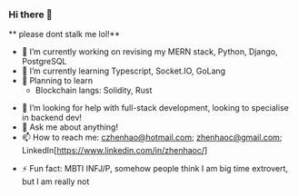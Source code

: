 ### Hi there 👋

<!-- **c-zhenhao/c-zhenhao** is a ✨ _special_ ✨ repository because its `README.md` (this file) appears on your GitHub profile. -->

** please dont stalk me lol!**

<!-- Here are some ideas to get you started: -->

- 🔭 I’m currently working on revising my MERN stack, Python, Django, PostgreSQL
- 🌱 I’m currently learning Typescript, Socket.IO, GoLang
- 📝 Planning to learn
    - Blockchain langs: Solidity, Rust
<!-- - 👯 I’m looking to collaborate on ... -->
- 🤔 I’m looking for help with full-stack development, looking to specialise in backend dev!
- 💬 Ask me about anything!
- 📫 How to reach me: czhenhao@hotmail.com; zhenhaoc@gmail.com; LinkedIn[https://www.linkedin.com/in/zhenhaoc/]
<!-- - 😄 Pronouns: ... -->
- ⚡ Fun fact: MBTI INFJ/P, somehow people think I am big time extrovert, but I am really not
